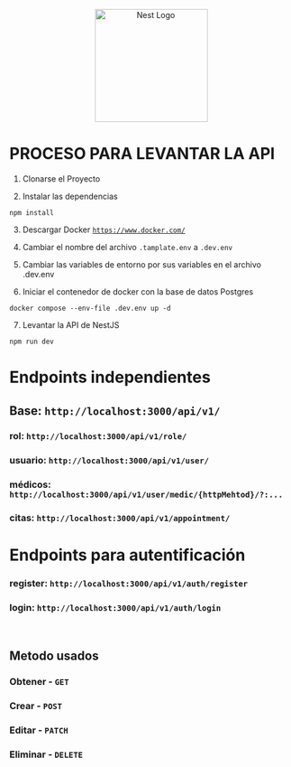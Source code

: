 <p align="center">
  <a href="http://nestjs.com/" target="blank"><img src="https://nestjs.com/img/logo-small.svg" width="200" alt="Nest Logo" /></a>
</p>

# PROCESO PARA LEVANTAR LA API

1. Clonarse el Proyecto

2. Instalar las dependencias
```
npm install
```

3. Descargar Docker <a href="https://www.docker.com/">`https://www.docker.com/`</a>

4. Cambiar el nombre del archivo ```.tamplate.env``` a ```.dev.env```

5. Cambiar las variables de entorno por sus variables en el archivo .dev.env

6. Iniciar el contenedor de docker con la base de datos Postgres
```
docker compose --env-file .dev.env up -d
```
7. Levantar la API de NestJS
```
npm run dev
```


# Endpoints independientes
## Base: ``` http://localhost:3000/api/v1/ ```
### rol: ``` http://localhost:3000/api/v1/role/ ```
### usuario: ``` http://localhost:3000/api/v1/user/ ```
### médicos: ``` http://localhost:3000/api/v1/user/medic/{httpMehtod}/?:... ```
### citas: ``` http://localhost:3000/api/v1/appointment/ ```

# Endpoints para autentificación
### register: ``` http://localhost:3000/api/v1/auth/register ```
### login: ``` http://localhost:3000/api/v1/auth/login ```


<br/>

## Metodo usados
### Obtener -     ``` GET ```
### Crear -       ``` POST ```
### Editar -      ``` PATCH ```
### Eliminar -    ``` DELETE ```
